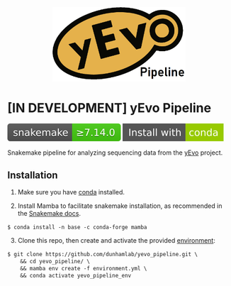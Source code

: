 <div align="center">
    <a href="#readme"><img src="./docs/img/yevo_pipeline_logo.png" width="300"></a>
</div>


# [IN DEVELOPMENT] yEvo Pipeline

[![Snakemake](./docs/img/snakemake.svg)](https://snakemake.readthedocs.io)
[![Conda](./docs/img/conda.svg)](https://docs.conda.io/en/latest/miniconda.html)

Snakemake pipeline for analyzing sequencing data from the [yEvo](https://yevo.org/) project.

## Installation

1. Make sure you have [conda](https://docs.conda.io/en/latest/miniconda.html) installed. 

2. Install Mamba to facilitate snakemake installation, as recommended in the [Snakemake docs](https://snakemake.readthedocs.io/en/stable/getting_started/installation.html#installation-via-conda-mamba).

```
$ conda install -n base -c conda-forge mamba
```

3. Clone this repo, then create and activate the provided [environment](./environment.yml):

```
$ git clone https://github.com/dunhamlab/yevo_pipeline.git \
    && cd yevo_pipeline/ \
    && mamba env create -f environment.yml \
    && conda activate yevo_pipeline_env
```
